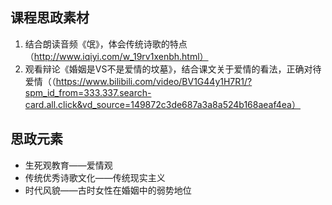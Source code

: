 ## 课程思政素材

1. 结合朗读音频《氓》，体会传统诗歌的特点（http://www.iqiyi.com/w_19rv1xenbh.html）
2. 观看辩论《婚姻是VS不是爱情的坟墓》，结合课文关于爱情的看法，正确对待爱情（（https://www.bilibili.com/video/BV1G44y1H7R1/?spm_id_from=333.337.search-card.all.click&vd_source=149872c3de687a3a8a524b168aeaf4ea）

## 思政元素

- 生死观教育——爱情观
- 传统优秀诗歌文化——传统现实主义
- 时代风貌——古时女性在婚姻中的弱势地位
